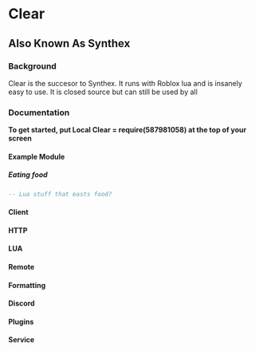 # Clear
## Also Known As Synthex

### Background
Clear is the succesor to Synthex. It runs with Roblox lua and is insanely easy to use. It is closed source but can still be used by all

### Documentation 
**To get started, put Local Clear = require(587981058) at the top of your screen**

#### Example Module
##### Eating food
```lua
-- Lua stuff that easts food?
```





#### Client


#### HTTP


#### LUA


#### Remote


#### Formatting


#### Discord


#### Plugins


#### Service

